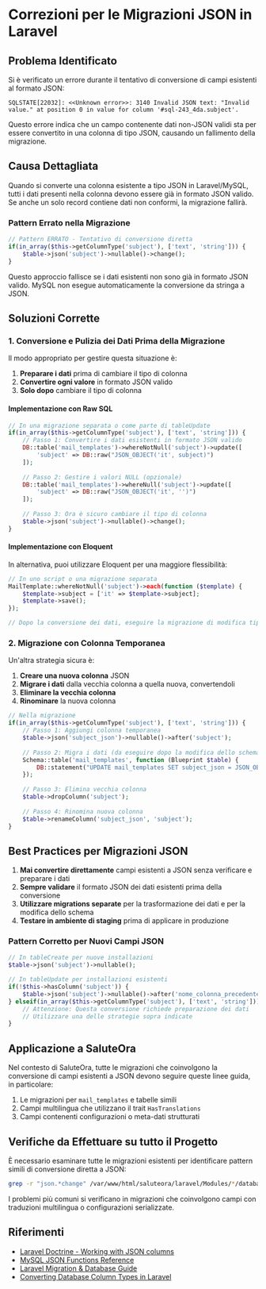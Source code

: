 # Correzioni per le Migrazioni JSON in Laravel

## Problema Identificato

Si è verificato un errore durante il tentativo di conversione di campi esistenti al formato JSON:

```
SQLSTATE[22032]: <<Unknown error>>: 3140 Invalid JSON text: "Invalid value." at position 0 in value for column '#sql-243_4da.subject'.
```

Questo errore indica che un campo contenente dati non-JSON validi sta per essere convertito in una colonna di tipo JSON, causando un fallimento della migrazione.

## Causa Dettagliata

Quando si converte una colonna esistente a tipo JSON in Laravel/MySQL, tutti i dati presenti nella colonna devono essere già in formato JSON valido. Se anche un solo record contiene dati non conformi, la migrazione fallirà.

### Pattern Errato nella Migrazione

```php
// Pattern ERRATO - Tentativo di conversione diretta
if(in_array($this->getColumnType('subject'), ['text', 'string'])) {
    $table->json('subject')->nullable()->change();
}
```

Questo approccio fallisce se i dati esistenti non sono già in formato JSON valido. MySQL non esegue automaticamente la conversione da stringa a JSON.

## Soluzioni Corrette

### 1. Conversione e Pulizia dei Dati Prima della Migrazione

Il modo appropriato per gestire questa situazione è:

1. **Preparare i dati** prima di cambiare il tipo di colonna
2. **Convertire ogni valore** in formato JSON valido
3. **Solo dopo** cambiare il tipo di colonna

#### Implementazione con Raw SQL

```php
// In una migrazione separata o come parte di tableUpdate
if(in_array($this->getColumnType('subject'), ['text', 'string'])) {
    // Passo 1: Convertire i dati esistenti in formato JSON valido
    DB::table('mail_templates')->whereNotNull('subject')->update([
        'subject' => DB::raw("JSON_OBJECT('it', subject)")
    ]);
    
    // Passo 2: Gestire i valori NULL (opzionale)
    DB::table('mail_templates')->whereNull('subject')->update([
        'subject' => DB::raw("JSON_OBJECT('it', '')")
    ]);
    
    // Passo 3: Ora è sicuro cambiare il tipo di colonna
    $table->json('subject')->nullable()->change();
}
```

#### Implementazione con Eloquent

In alternativa, puoi utilizzare Eloquent per una maggiore flessibilità:

```php
// In uno script o una migrazione separata
MailTemplate::whereNotNull('subject')->each(function ($template) {
    $template->subject = ['it' => $template->subject];
    $template->save();
});

// Dopo la conversione dei dati, eseguire la migrazione di modifica tipo
```

### 2. Migrazione con Colonna Temporanea

Un'altra strategia sicura è:

1. **Creare una nuova colonna** JSON 
2. **Migrare i dati** dalla vecchia colonna a quella nuova, convertendoli
3. **Eliminare la vecchia colonna**
4. **Rinominare** la nuova colonna

```php
// Nella migrazione
if(in_array($this->getColumnType('subject'), ['text', 'string'])) {
    // Passo 1: Aggiungi colonna temporanea
    $table->json('subject_json')->nullable()->after('subject');
    
    // Passo 2: Migra i dati (da eseguire dopo la modifica dello schema)
    Schema::table('mail_templates', function (Blueprint $table) {
        DB::statement("UPDATE mail_templates SET subject_json = JSON_OBJECT('it', subject) WHERE subject IS NOT NULL");
    });
    
    // Passo 3: Elimina vecchia colonna
    $table->dropColumn('subject');
    
    // Passo 4: Rinomina nuova colonna
    $table->renameColumn('subject_json', 'subject');
}
```

## Best Practices per Migrazioni JSON

1. **Mai convertire direttamente** campi esistenti a JSON senza verificare e preparare i dati
2. **Sempre validare** il formato JSON dei dati esistenti prima della conversione
3. **Utilizzare migrations separate** per la trasformazione dei dati e per la modifica dello schema
4. **Testare in ambiente di staging** prima di applicare in produzione

### Pattern Corretto per Nuovi Campi JSON

```php
// In tableCreate per nuove installazioni
$table->json('subject')->nullable();

// In tableUpdate per installazioni esistenti
if(!$this->hasColumn('subject')) {
    $table->json('subject')->nullable()->after('nome_colonna_precedente');
} elseif(in_array($this->getColumnType('subject'), ['text', 'string'])) {
    // Attenzione: Questa conversione richiede preparazione dei dati
    // Utilizzare una delle strategie sopra indicate
}
```

## Applicazione a SaluteOra

Nel contesto di SaluteOra, tutte le migrazioni che coinvolgono la conversione di campi esistenti a JSON devono seguire queste linee guida, in particolare:

1. Le migrazioni per `mail_templates` e tabelle simili
2. Campi multilingua che utilizzano il trait `HasTranslations`
3. Campi contenenti configurazioni o meta-dati strutturati

## Verifiche da Effettuare su tutto il Progetto

È necessario esaminare tutte le migrazioni esistenti per identificare pattern simili di conversione diretta a JSON:

```bash
grep -r "json.*change" /var/www/html/saluteora/laravel/Modules/*/database/migrations/
```

I problemi più comuni si verificano in migrazioni che coinvolgono campi con traduzioni multilingua o configurazioni serializzate.

## Riferimenti

- [Laravel Doctrine - Working with JSON columns](https://www.laraveldoctrine.org/docs/1.3/orm/working-with-objects/json-objects)
- [MySQL JSON Functions Reference](https://dev.mysql.com/doc/refman/8.0/en/json-functions.html)
- [Laravel Migration & Database Guide](https://laravel.com/docs/10.x/migrations)
- [Converting Database Column Types in Laravel](https://laravel.com/docs/10.x/migrations#modifying-columns)
